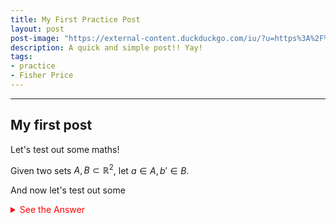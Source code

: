 ```yaml
---
title: My First Practice Post
layout: post
post-image: "https://external-content.duckduckgo.com/iu/?u=https%3A%2F%2Ftse2.mm.bing.net%2Fth%3Fid%3DOIP.JxB7Dz6wl4edn7An52eKPQHaHa%26pid%3DApi&f=1&ipt=e349af49844edae4f000a42051ebd506cefef23f67b49f3f0ec196a5e50d70c5&ipo=images"
description: A quick and simple post!! Yay!
tags:
- practice
- Fisher Price
---
```


---
## My first post

Let's test out some maths!

Given two sets $A, B \subset \mathbb{R}^2$, let $a \in A, b' \in B$.


And now let's test out some


<details>
<summary style="color:red">See the Answer</summary>
<br>
<pre style="background-color:lightcoral">
<img src="https://comptag.github.io/t4ds/assets/images/cplx.jpg " alt="complex">
</pre>
</details>

